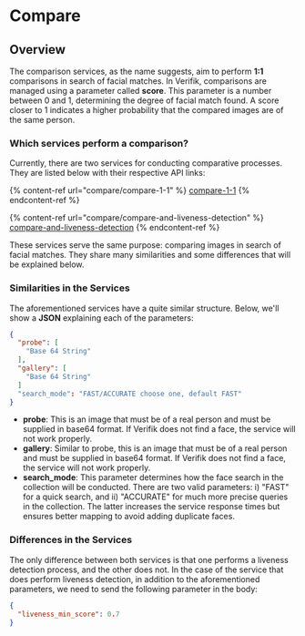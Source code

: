 # Compare

## Overview

The comparison services, as the name suggests, aim to perform **1:1** comparisons in search of facial matches. In Verifik, comparisons are managed using a parameter called **score**. This parameter is a number between 0 and 1, determining the degree of facial match found. A score closer to 1 indicates a higher probability that the compared images are of the same person.

### **Which services perform a comparison?**

Currently, there are two services for conducting comparative processes. They are listed below with their respective API links:

{% content-ref url="compare/compare-1-1" %}
[compare-1-1](https://docs.verifik.co/verifik-biometrics-apis/compare/compare-1-1)
{% endcontent-ref %}

{% content-ref url="compare/compare-and-liveness-detection" %}
[compare-and-liveness-detection](https://docs.verifik.co/verifik-biometrics-apis/compare/compare-and-liveness-detection)
{% endcontent-ref %}

These services serve the same purpose: comparing images in search of facial matches. They share many similarities and some differences that will be explained below.

### **Similarities in the Services**

The aforementioned services have a quite similar structure. Below, we'll show a **JSON** explaining each of the parameters:

```json
{
  "probe": [
    "Base 64 String"
  ],
  "gallery": [
    "Base 64 String"
  ]
  "search_mode": "FAST/ACCURATE choose one, default FAST"
}
```

* **probe**: This is an image that must be of a real person and must be supplied in base64 format. If Verifik does not find a face, the service will not work properly.
* **gallery**: Similar to probe, this is an image that must be of a real person and must be supplied in base64 format. If Verifik does not find a face, the service will not work properly.
* **search\_mode**: This parameter determines how the face search in the collection will be conducted. There are two valid parameters: i) "FAST" for a quick search, and ii) "ACCURATE" for much more precise queries in the collection. The latter increases the service response times but ensures better mapping to avoid adding duplicate faces.

### **Differences in the Services**

The only difference between both services is that one performs a liveness detection process, and the other does not. In the case of the service that does perform liveness detection, in addition to the aforementioned parameters, we need to send the following parameter in the body:

```json
{
  "liveness_min_score": 0.7
}
```
